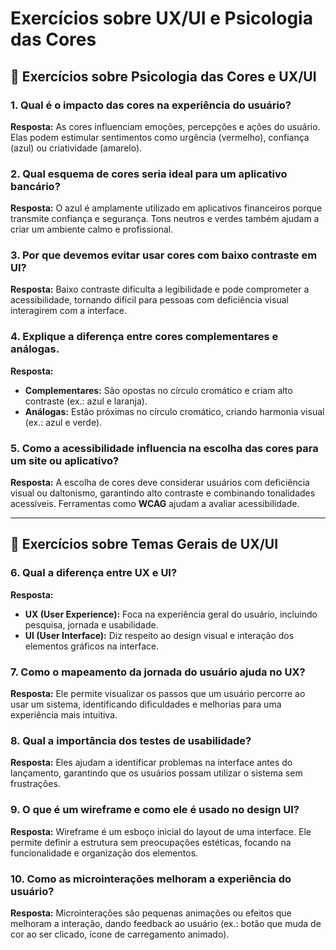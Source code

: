 # Exercícios sobre UX/UI e Psicologia das Cores  

## 📌 Exercícios sobre Psicologia das Cores e UX/UI  

### 1. Qual é o impacto das cores na experiência do usuário?  
**Resposta:** As cores influenciam emoções, percepções e ações do usuário. Elas podem estimular sentimentos como urgência (vermelho), confiança (azul) ou criatividade (amarelo).  

### 2. Qual esquema de cores seria ideal para um aplicativo bancário?  
**Resposta:** O azul é amplamente utilizado em aplicativos financeiros porque transmite confiança e segurança. Tons neutros e verdes também ajudam a criar um ambiente calmo e profissional.  

### 3. Por que devemos evitar usar cores com baixo contraste em UI?  
**Resposta:** Baixo contraste dificulta a legibilidade e pode comprometer a acessibilidade, tornando difícil para pessoas com deficiência visual interagirem com a interface.  

### 4. Explique a diferença entre cores complementares e análogas.  
**Resposta:**  
- **Complementares:** São opostas no círculo cromático e criam alto contraste (ex.: azul e laranja).  
- **Análogas:** Estão próximas no círculo cromático, criando harmonia visual (ex.: azul e verde).  

### 5. Como a acessibilidade influencia na escolha das cores para um site ou aplicativo?  
**Resposta:** A escolha de cores deve considerar usuários com deficiência visual ou daltonismo, garantindo alto contraste e combinando tonalidades acessíveis. Ferramentas como **WCAG** ajudam a avaliar acessibilidade.  

---

## 📌 Exercícios sobre Temas Gerais de UX/UI  

### 6. Qual a diferença entre UX e UI?  
**Resposta:**  
- **UX (User Experience):** Foca na experiência geral do usuário, incluindo pesquisa, jornada e usabilidade.  
- **UI (User Interface):** Diz respeito ao design visual e interação dos elementos gráficos na interface.  

### 7. Como o mapeamento da jornada do usuário ajuda no UX?  
**Resposta:** Ele permite visualizar os passos que um usuário percorre ao usar um sistema, identificando dificuldades e melhorias para uma experiência mais intuitiva.  

### 8. Qual a importância dos testes de usabilidade?  
**Resposta:** Eles ajudam a identificar problemas na interface antes do lançamento, garantindo que os usuários possam utilizar o sistema sem frustrações.  

### 9. O que é um wireframe e como ele é usado no design UI?  
**Resposta:** Wireframe é um esboço inicial do layout de uma interface. Ele permite definir a estrutura sem preocupações estéticas, focando na funcionalidade e organização dos elementos.  

### 10. Como as microinterações melhoram a experiência do usuário?  
**Resposta:** Microinterações são pequenas animações ou efeitos que melhoram a interação, dando feedback ao usuário (ex.: botão que muda de cor ao ser clicado, ícone de carregamento animado).  

